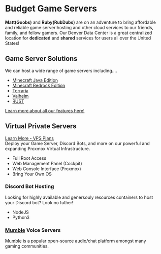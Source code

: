 # Budget Game Servers
**Matt(Goobs)** and **Ruby(RubDubs)** are on an adventure to bring affordable and reliable game server hosting and other cloud services to our friends, family, and fellow gamers. Our Denver Data Center is a great centralized location for **dedicated** and **shared** services for users all over the United States! 

## Game Server Solutions
We can host a wide range of game servers including....
- [Minecraft Java Edition](https://grhost.net/pages/games/minecraft-plans/)
- [Minecraft Bedrock Edition](https://grhost.net/pages/games/minecraft-plans/)
- [Terraria](https://grhost.net/pages/games/terraria-plans/)
- [Valheim](https://grhost.net/pages/games/valheim-plans/)
- [RUST](https://grhost.net/pages/games/rust-plans/)

[Learn more about all our features here!](https://grhost.net/pages/features/)

## Virtual Private Servers
[Learn More - VPS Plans](https://grhost.net/pages/services/vps-plans)   
Deploy your Game Server, Discord Bots, and more on our powerful and expanding Proxmox Virtual Infrastructure.  
- Full Root Access
- Web Management Panel (Cockpit)
- Web Console Interface (Proxmox)
- Bring Your Own OS

### Discord Bot Hosting
Looking for highly available and genersouly resources containers to host your Discord bot? Look no futher!
- NodeJS
- Python3 

### [Mumble](https://www.mumble.info/) Voice Servers
[Mumble](https://www.mumble.info/) is a popular open-source audio/chat platform amongst many gaming communities. 


